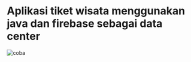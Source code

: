 # Aplikasi tiket wisata menggunakan java dan firebase sebagai data center
![coba](https://user-images.githubusercontent.com/54210017/80893970-0bc27b00-8d01-11ea-9c63-6d05733a4a42.png)



